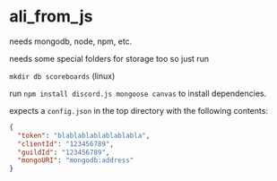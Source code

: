 # ali_from_js
needs mongodb, node, npm, etc.

needs some special folders for storage too so just run

`mkdir db scoreboards` (linux)

run `npm install discord.js mongoose canvas` to install dependencies.

expects a `config.json` in the top directory with the following contents:
```json
{
  "token": "blablablablablablabla",
  "clientId": "123456789",
  "guildId": "123456789",
  "mongoURI": "mongodb:address"
}
```
